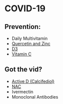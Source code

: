 # COVID-19

## Prevention:
- Daily Multivitamin
- [Quercetin and Zinc](https://www.amazon.com/dp/B09F32YZPC?ref=nb_sb_ss_w_as-ypp-rep_ypp_rep_k0_1_4&crid=26UZMI50MY5J7&sprefix=quer)
- [D3](https://www.amazon.com/Nature-Made-Vitamin-Tablets-Value/dp/B004U3Y8NI/ref=sr_1_7?keywords=D3&qid=1638636643&s=hpc&sr=1-7)
- [Vitamin C](https://www.amazon.com/Nature-Made-Vitamin-500-Softgels/dp/B00I689DHY/ref=sr_1_4_sspa?keywords=vitamin+c&qid=1638636957&sr=8-4-spons&psc=1&spLa=ZW5jcnlwdGVkUXVhbGlmaWVyPUEzQURHMVE4UEI2WjZGJmVuY3J5cHRlZElkPUEwMDcwMTYxMkpSUExPUUE3VUhUUSZlbmNyeXB0ZWRBZElkPUEwNjc0NTIyMVhOU0JOR09LSUtJVSZ3aWRnZXROYW1lPXNwX2F0ZiZhY3Rpb249Y2xpY2tSZWRpcmVjdCZkb05vdExvZ0NsaWNrPXRydWU=)

## Got the vid?
- [Active D (Calcifediol)](https://www.amazon.com/d-velop-Vitamin-Supplements-2400-mcg/dp/B0977NKG98/ref=sxts_rp_s1_0?cv_ct_cx=vitamin+d&keywords=vitamin+d&pd_rd_i=B0977NKG98&pd_rd_r=66f89a13-98b8-48ba-b66b-156da4785854&pd_rd_w=Rh733&pd_rd_wg=rSsX7&pf_rd_p=29dcfc78-5030-4047-b3bb-fd095cf7aa8a&pf_rd_r=7MQ7VQGK2D7MESFVC6P2&psc=1&qid=1638636808&sr=1-1-f0029781-b79b-4b60-9cb0-eeda4dea34d6)
- [NAC](https://www.luckyvitamin.com/p-8440772-now-foods-nac-n-acetyl-cysteine-exclusive-value-size-600-mg-400-vegetable-capsule-s?scid=scbplp191205&sc_intid=191205&utm_campaign=LV-US-ShoppingCampaign-SmartShopping-AllOtherBrands&msclkid=665e4f085f03146fefc72ea3c3b83ec0&utm_source=bing&utm_medium=cpc&utm_term=4582077280815875&utm_content=All%20Other%20Brands)
- Ivermectin
- Monoclonal Antibodies

